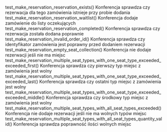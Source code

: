 test_make_reservation_reservation_exists()
Konferencja sprawdza czy rezerwacja dla tego zamówienia istnieje przy probie dodania
test_make_reservation_reservation_waitlist()
Konferencja dodaje zamówienie do listy oczekujących
    test_make_reservation_reservation_completed()
Konferencja sprawdza czy rezerwacja została dodana poprawnie
    test_make_reservation_invalid_order_id()
Konferencja sprawdza czy identyfikator zamówienia jest poprawny przed dodaniem rezerwacji
    test_make_reservation_empty_seat_collection()
Konferencja nie dodaje rezerwacji jeśli nie ma miejsc
    test_make_reservation_multiple_seat_types_with_one_seat_type_exceeded_exceeded_first()
Konferencja sprawdza czy pierwszy typ miejsc z zamówienia jest wolny
    test_make_reservation_multiple_seat_types_with_one_seat_type_exceeded_exceeded_last()
Konferencja sprawdza czy ostatni typ miejsc z zamówienia jest wolny
    test_make_reservation_multiple_seat_types_with_one_seat_type_exceeded_exceeded_middle()
Konferencja sprawdza czy środkowy typ miejsc z zamówienia jest wolny
    test_make_reservation_multiple_seat_types_with_all_seat_types_exceeded()
Konferencja nie dodaje rezerwacji jeśli nie ma wolnych typów miejsc
    test_make_reservation_multiple_seat_types_with_all_seat_types_quantity_valid()
Konferencja sprawdza poprawność ilości wolnych miejsc
